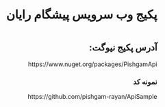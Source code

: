 <div dir="rtl">
<summary><h1 style="display: inline-block;direction: rtl">پکیج وب سرویس پیشگام رایان</h1></summary>
<summary><h2 style="display: inline-block;">آدرس پکیج نیوگت:</h2></summary>
https://www.nuget.org/packages/PishgamApi
<summary><h3 style="display: inline-block;">نمونه کد</h3></summary>
https://github.com/pishgam-rayan/ApiSample
</div>
